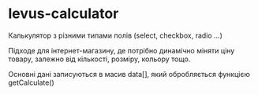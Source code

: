 # levus-calculator
Калькулятор з різними типами полів (select, checkbox, radio ...)

Підходе для інтернет-магазину, де потрібно динамічно міняти ціну товару, залежно від кількості, розміру, кольору тощо.

Основні дані записуються в масив data[], який обробляється функцією getCalculate() 
